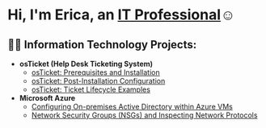 <h1>Hi, I'm Erica, an <a href="https://linkedin.com/in/erica-guzman-004a24164">IT Professional</a>☺</h1>

<h2>👨‍💻 Information Technology Projects:</h2>

- <b>osTicket (Help Desk Ticketing System)</b>
  - [osTicket: Prerequisites and Installation](https://github.com/eri9898/osticket-prereqs)
  - [osTicket: Post-Installation Configuration](https://github.com/eri9898/post-install-config)
  - [osTicket: Ticket Lifecycle Examples](https://github.com/eri9898/ticket-lifecycle)
- <b>Microsoft Azure</b>
  - [Configuring On-premises Active Directory within Azure VMs](https://github.com/eri9898/configure-ad)
  - [Network Security Groups (NSGs) and Inspecting Network Protocols](https://github.com/eri9898/azure-network-protocols)
